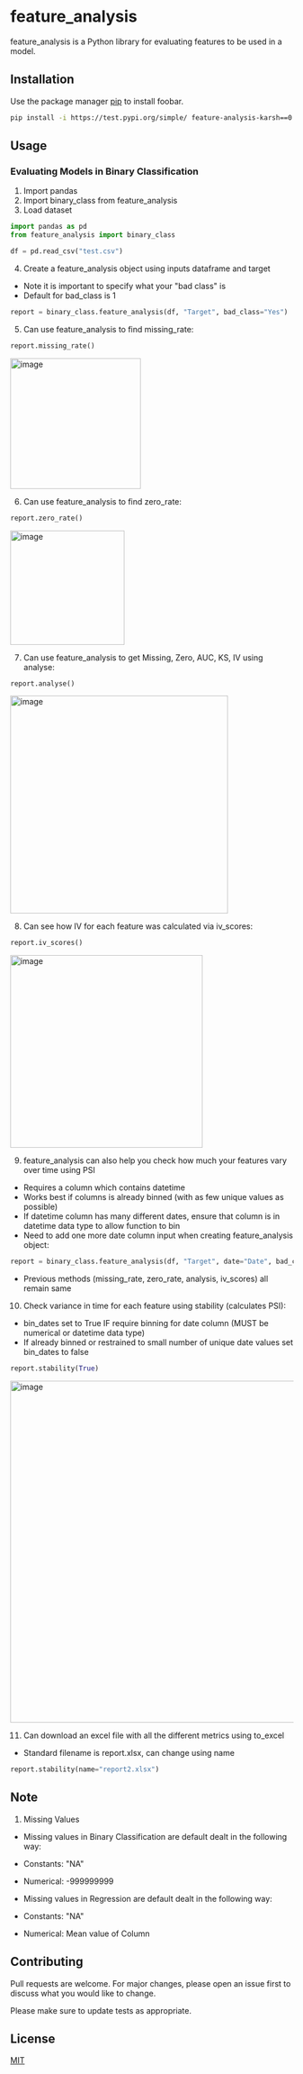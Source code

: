 # feature_analysis

feature_analysis is a Python library for evaluating features to be used in a model.

## Installation

Use the package manager [pip](https://pip.pypa.io/en/stable/) to install foobar.

```bash
pip install -i https://test.pypi.org/simple/ feature-analysis-karsh==0.0.10
```

## Usage

### Evaluating Models in Binary Classification
1) Import pandas
2) Import binary_class from feature_analysis
3) Load dataset

```python
import pandas as pd
from feature_analysis import binary_class

df = pd.read_csv("test.csv")
```

4) Create a feature_analysis object using inputs dataframe and target
- Note it is important to specify what your "bad class" is
- Default for bad_class is 1

```python
report = binary_class.feature_analysis(df, "Target", bad_class="Yes")
```

5) Can use feature_analysis to find missing_rate:
```python
report.missing_rate()
```
<img width="232" alt="image" src="https://user-images.githubusercontent.com/62733489/176062514-03dadef0-2e7c-4b08-9798-a4447c690d2a.png">

6) Can use feature_analysis to find zero_rate:
```python
report.zero_rate()
```
<img width="203" alt="image" src="https://user-images.githubusercontent.com/62733489/176062685-224804bc-6f30-408d-a1f3-5b1bca8bad94.png">

7) Can use feature_analysis to get Missing, Zero, AUC, KS, IV using analyse:
```python
report.analyse()
```
<img width="387" alt="image" src="https://user-images.githubusercontent.com/62733489/176064028-3ec5b076-b216-468f-a8a3-0655f6a4146e.png">

8) Can see how IV for each feature was calculated via iv_scores:
```python
report.iv_scores()
```
<img width="342" alt="image" src="https://user-images.githubusercontent.com/62733489/176064174-ad572539-03d3-44ba-966d-95a43c15aeff.png">

9) feature_analysis can also help you check how much your features vary over time using PSI
- Requires a column which contains datetime
- Works best if columns is already binned (with as few unique values as possible)
- If datetime column has many different dates, ensure that column is in datetime data type to allow function to bin
- Need to add one more date column input when creating feature_analysis object:
```python
report = binary_class.feature_analysis(df, "Target", date="Date", bad_class="Yes")
```
- Previous methods (missing_rate, zero_rate, analysis, iv_scores) all remain same

10) Check variance in time for each feature using stability (calculates PSI):
- bin_dates set to True IF require binning for date column (MUST be numerical or datetime data type) 
- If already binned or restrained to small number of unique date values set bin_dates to false
```python
report.stability(True)
```
<img width="607" alt="image" src="https://user-images.githubusercontent.com/62733489/176066085-f02c3eca-887a-460c-8d3b-332b52ff6604.png">

11) Can download an excel file with all the different metrics using to_excel
- Standard filename is report.xlsx, can change using name
```python
report.stability(name="report2.xlsx")
```

## Note
1) Missing Values
- Missing values in Binary Classification are default dealt in the following way:
- Constants: "NA"
- Numerical: -999999999  
  
- Missing values in Regression are default dealt in the following way:
- Constants: "NA"
- Numerical: Mean value of Column

## Contributing
Pull requests are welcome. For major changes, please open an issue first to discuss what you would like to change.

Please make sure to update tests as appropriate.

## License
[MIT](https://choosealicense.com/licenses/mit/)